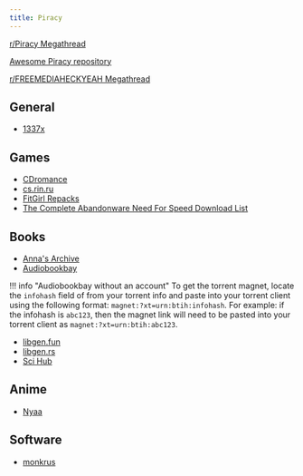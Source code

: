 ```yaml
---
title: Piracy
---
```


[r/Piracy Megathread](https://rentry.co/megathread)

[Awesome Piracy repository](https://github.com/Igglybuff/awesome-piracy/blob/master/readme.md)

[r/FREEMEDIAHECKYEAH Megathread](https://old.reddit.com/r/FREEMEDIAHECKYEAH/wiki/index)

## General

- [1337x](https://1337x.to/)

## Games

- [CDromance](https://cdromance.com/)
- [cs.rin.ru](https://cs.rin.ru/)
- [FitGirl Repacks](http://fitgirl-repacks.site/)
- [The Complete Abandonware Need For Speed Download List](https://old.reddit.com/r/abandonware/comments/zr41zu/the_complete_abandonware_need_for_speed_download)

## Books

- [Anna's Archive](https://annas-archive.org/)
- [Audiobookbay](http://audiobookbay.nl/)

!!! info "Audiobookbay without an account"
    To get the torrent magnet, locate the `infohash` field of from your torrent info and paste into your torrent client using the following format: `magnet:?xt=urn:btih:infohash`. For example: if the infohash is `abc123`, then the magnet link will need to be pasted into your torrent client as `magnet:?xt=urn:btih:abc123`.

- [libgen.fun](http://libgen.fun/)
- [libgen.rs](https://libgen.rs/)
- [Sci Hub](https://sci-hub.se/)

## Anime

- [Nyaa](https://nyaa.si/)

## Software

- [monkrus](http://monkrus.ws/)
